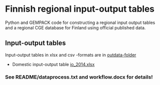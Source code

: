 # Finnish regional input-output tables

Python and GEMPACK code for constructing a regional input output tables and a regional CGE database for Finland using official published data.

## Input-output tables

Input-output tables in xlsx and csv -formats are in [outdata-folder](outdata/)

- Domestic input-output table [io_2014.xlsx](outdata/io_2014.csv)


### See README/dataprocess.txt and workflow.docx for details!
